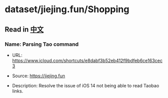 # dataset/jiejing.fun/Shopping

## Read in [中文](README_ZH.md)

### Name: Parsing Tao command

- URL: https://www.icloud.com/shortcuts/e8dabf3b52eb412f9bdfeb6ce163cec3

- Source: https://jiejing.fun

- Description: Resolve the issue of iOS 14 not being able to read Taobao links.

